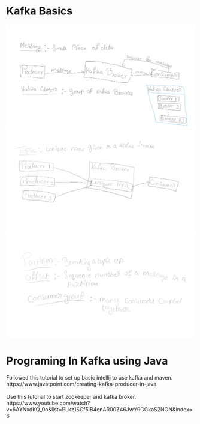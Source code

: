 <h1>Kafka Basics</h1>
<img src="Image001.jpg">
<img src="Image002.jpg">
<img src="Image003.jpg">
<h1> Programing In Kafka using Java </h1>
Followed this tutorial to set up basic intellij to use kafka and maven.
https://www.javatpoint.com/creating-kafka-producer-in-java
</br></br>
Use this tutorial to start zookeeper and kafka broker.
https://www.youtube.com/watch?v=6AYNxdKQ_0o&list=PLkz1SCf5iB4enAR00Z46JwY9GGkaS2NON&index=6
